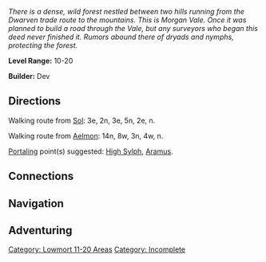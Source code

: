 *There is a dense, wild forest nestled between two hills running from
the Dwarven trade route to the mountains. This is Morgan Vale. Once it
was planned to build a road through the Vale, but any surveyors who
began this deed never finished it. Rumors abound there of dryads and
nymphs, protecting the forest.*

**Level Range:** 10-20

**Builder:** Dev

## Directions

Walking route from [Sol](Sol.md "wikilink"): 3e, 2n, 3e, 5n, 2e, n.

Walking route from [Aelmon](Aelmon.md "wikilink"): 14n, 8w, 3n, 4w, n.

[Portaling](Portal.md "wikilink") point(s) suggested: [High
Sylph](High_Sylph.md "wikilink"), [Aramus](Aramus "wikilink").

## Connections

## Navigation

## Adventuring

[Category: Lowmort 11-20
Areas](Category:_Lowmort_11-20_Areas "wikilink") [Category:
Incomplete](Category:_Incomplete "wikilink")
